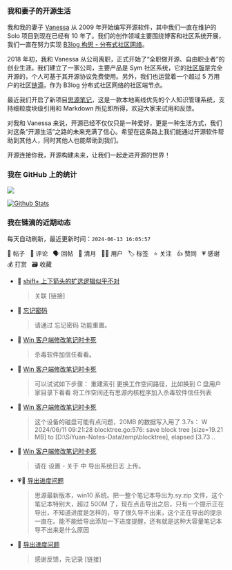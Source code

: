 ### 我和妻子的开源生活

我和我的妻子 [Vanessa](https://github.com/Vanessa219) 从 2009 年开始编写开源软件，其中我们一直在维护的 Solo 项目到现在已经有 10 年了。我们的创作领域主要围绕博客和社区系统开展，我们一直在努力实现 [B3log 构思 - 分布式社区网络](https://ld246.com/article/1546941897596)。

2018 年初，我和 Vanessa 从公司离职，正式开始了“全职做开源、自由职业者”的创业生涯。我们建立了一家公司，主要产品是 Sym 社区系统，它的[社区版](https://github.com/88250/symphony)是完全开源的，个人可基于其开源协议免费使用。另外，我们也运营着一个超过 5 万用户的社区[链滴](https://ld246.com)，作为 B3log 分布式社区网络的社区端节点。

最近我们开启了新项目[思源笔记](https://github.com/siyuan-note/siyuan)，这是一款本地离线优先的个人知识管理系统，支持细粒度块级引用和 Markdown 所见即所得，欢迎大家来试用和反馈。

对我和 Vanessa 来说，开源已经不仅仅只是一种爱好，更是一种生活方式，我们对这条“开源生活”之路的未来充满了信心。希望在这条路上我们能通过开源软件帮助到其他人，同时其他人也能帮助到我们。

开源连接你我，开源构建未来，让我们一起走进开源的世界！

### 我在 GitHub 上的统计

<a title="Hits" target="_blank" href="https://github.com/88250/88250"><img src="https://hits.b3log.org/88250/88250.svg"></a>

[![Github Stats](https://github-readme-stats.vercel.app/api?username=88250&theme=tokyonight&show_icons=true)](https://github.com/88250)

<!--events start -->

### 我在链滴的近期动态

每天自动刷新，最近更新时间：`2024-06-13 16:05:57`

📝 帖子 &nbsp; 💬 评论 &nbsp; 🗣 回帖 &nbsp; 🌙 清月 &nbsp; 👨‍💻 用户 &nbsp; 🏷️ 标签 &nbsp; ⭐️ 关注 &nbsp; 👍 赞同 &nbsp; 💗 感谢 &nbsp; 💰 打赏 &nbsp; 🗃 收藏

* 💬 [shift+ 上下箭头的扩选逻辑似乎不对](https://ld246.com/article/1717838106865/comment/1718198569005#comments)

  > 关联 [链接]
* 💬 [忘记密码](https://ld246.com/article/1718190456250/comment/1718197340358#comments)

  > 请通过 忘记密码 功能重置。
* 💬 [Win 客户端修改笔记时卡死](https://ld246.com/article/1718164302525/comment/1718187341242#comments)

  > 杀毒软件加信任看看。
* 💬 [Win 客户端修改笔记时卡死](https://ld246.com/article/1718164302525/comment/1718186474859#comments)

  > 可以试试如下步骤： 重建索引 更换工作空间路径，比如换到 C 盘用户家目录下看看 将工作空间还有思源内核程序加入杀毒软件信任列表
* 💬 [Win 客户端修改笔记时卡死](https://ld246.com/article/1718164302525/comment/1718182521988#comments)

  > 这个设备的磁盘可能有点问题，20MB 的数据写入用了 3.7s： W 2024/06/11 09:21:28 blocktree.go:576: save block tree [size=19.21 MB] to [D:\SiYuan-Notes-Data\temp\blocktree], elapsed [3.73 ..
* 💬 [Win 客户端修改笔记时卡死](https://ld246.com/article/1718164302525/comment/1718179744998#comments)

  > 请在 设置 - 关于 中 导出系统日志 上传。
* 💗📝 [导出进度问题](https://ld246.com/article/1718160952832)

  > 思源最新版本，win10 系统。把一整个笔记本导出为.sy.zip 文件，这个笔记本特别大，超过 500M 了，现在点击导出之后，只有一个提示正在导出，不知道进度是怎样的，导了很久导不出来，这个正在导出的提示一直在。能不能给导出添加一下进度提醒，还有就是这种大容量笔记本导不出来是什么原因
* 💬 [导出进度问题](https://ld246.com/article/1718160952832/comment/1718161322091#comments)

  > 感谢反馈，先记录 [链接]


<!--events end -->
